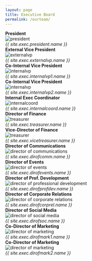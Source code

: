 ```yaml
---
layout: page
title: Executive Board
permalink: /ourteam/
---
```


<div class="row">
  <div class="column">
    <strong>President</strong><br>
    <img src="{{ site.exec.president.file_path }}" alt='president' class='exec' />
    <br><em>{{ site.exec.president.name }}</em>
  </div>
  <div class="column">
    <strong>External Vice President</strong><br>
    <img src="{{ site.exec.externalvp.file_path }}" alt='externalvp' class='exec' />
    <br><em>{{ site.exec.externalvp.name }}</em>
  </div>
</div>

<div class="row">
  <div class="column">
    <strong>Co-Internal Vice President</strong><br>
    <img src="{{ site.exec.internalvp1.file_path }}" alt='internalvp' class='exec' />
    <br><em>{{ site.exec.internalvp1.name }}</em>
  </div>
  <div class="column">
    <strong>Co-Internal Vice President</strong><br>
    <img src="{{ site.exec.internalvp2.file_path }}" alt='internalvp' class='exec' />
    <br><em>{{ site.exec.internalvp2.name }}</em>
  </div>
  <div class="column">
    <strong>Internal Exec Coordinator</strong><br>
    <img src="{{ site.exec.internalcoord.file_path }}" alt='internalcoord' class='exec' />
    <br><em>{{ site.exec.internalcoord.name }}</em>
  </div>
</div>

<div class="row">
  <div class="column">
    <strong>Director of Finance</strong><br>
    <img src="{{ site.exec.treasurer.file_path }}" alt='treasurer' class='exec' /> 
    <br><em>{{ site.exec.treasurer.name }}</em>
  </div>
  <div class="column">
    <strong>Vice-Director of Finance</strong><br>
    <img src="{{ site.exec.vicetreasurer.file_path }}" alt='treasurer' class='exec' /> 
    <br><em>{{ site.exec.vicetreasurer.name }}</em>
  </div>
  <div class="column">
    <strong>Director of Communications</strong><br>
    <img src="{{ site.exec.dirofcomm.file_path }}" alt='director of communications' class='exec' /> 
    <br><em>{{ site.exec.dirofcomm.name }}</em>
  </div>
</div>

<div class="row">
  <div class="column">
    <strong>Director of Events</strong><br>
    <img src="{{ site.exec.dirofevents.file_path }}" alt='director of events' class='exec' />
    <br><em>{{ site.exec.dirofevents.name }}</em>
  </div>
  <div class="column">
    <strong>Director of Prof. Development</strong><br>
    <img src="{{ site.exec.dirofprofdev.file_path }}" alt='director of professional development' class='exec' />
    <br><em>{{ site.exec.dirofprofdev.name }}</em>
  </div>
  <div class="column">
    <strong>Director of Corporate Relations</strong><br>
    <img src="{{ site.exec.dirofcorprel.file_path }}" alt='director of corporate relations' class='exec' />
    <br><em>{{ site.exec.dirofcorprel.name }}</em>
  </div>
</div>

<div class="row">
  <div class="column">
    <strong>Director of Social Media</strong><br>
    <img src="{{ site.exec.dirofsoc.file_path }}" alt='director of social media' class='exec' /> 
    <br><em>{{ site.exec.dirofsoc.name }}</em>
  </div>
  <div class="column">
    <strong>Co-Director of Marketing</strong><br>
    <img src="{{ site.exec.dirofmark1.file_path }}" alt='director of marketing' class='exec' /> 
    <br><em>{{ site.exec.dirofmark1.name }}</em>
  </div>
  <div class="column">
    <strong>Co-Director of Marketing</strong><br>
    <img src="{{ site.exec.dirofmark2.file_path }}" alt='director of marketing' class='exec' /> 
    <br><em>{{ site.exec.dirofmark2.name }}</em>
  </div>
</div>
